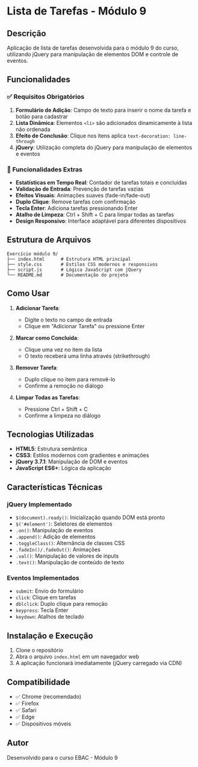 # Lista de Tarefas - Módulo 9

## Descrição

Aplicação de lista de tarefas desenvolvida para o módulo 9 do curso, utilizando jQuery para manipulação de elementos DOM e controle de eventos.

## Funcionalidades

### ✅ Requisitos Obrigatórios

1. **Formulário de Adição**: Campo de texto para inserir o nome da tarefa e botão para cadastrar
2. **Lista Dinâmica**: Elementos `<li>` são adicionados dinamicamente à lista não ordenada
3. **Efeito de Conclusão**: Clique nos itens aplica `text-decoration: line-through`
4. **jQuery**: Utilização completa do jQuery para manipulação de elementos e eventos

### 🚀 Funcionalidades Extras

- **Estatísticas em Tempo Real**: Contador de tarefas totais e concluídas
- **Validação de Entrada**: Prevenção de tarefas vazias
- **Efeitos Visuais**: Animações suaves (fade-in/fade-out)
- **Duplo Clique**: Remove tarefas com confirmação
- **Tecla Enter**: Adiciona tarefas pressionando Enter
- **Atalho de Limpeza**: Ctrl + Shift + C para limpar todas as tarefas
- **Design Responsivo**: Interface adaptável para diferentes dispositivos

## Estrutura de Arquivos

```
Exercício módulo 9/
├── index.html      # Estrutura HTML principal
├── style.css       # Estilos CSS modernos e responsivos
├── script.js       # Lógica JavaScript com jQuery
└── README.md       # Documentação do projeto
```

## Como Usar

1. **Adicionar Tarefa**:

   - Digite o texto no campo de entrada
   - Clique em "Adicionar Tarefa" ou pressione Enter

2. **Marcar como Concluída**:

   - Clique uma vez no item da lista
   - O texto receberá uma linha através (strikethrough)

3. **Remover Tarefa**:

   - Duplo clique no item para removê-lo
   - Confirme a remoção no diálogo

4. **Limpar Todas as Tarefas**:
   - Pressione Ctrl + Shift + C
   - Confirme a limpeza no diálogo

## Tecnologias Utilizadas

- **HTML5**: Estrutura semântica
- **CSS3**: Estilos modernos com gradientes e animações
- **jQuery 3.7.1**: Manipulação de DOM e eventos
- **JavaScript ES6+**: Lógica da aplicação

## Características Técnicas

### jQuery Implementado

- `$(document).ready()`: Inicialização quando DOM está pronto
- `$('#element')`: Seletores de elementos
- `.on()`: Manipulação de eventos
- `.append()`: Adição de elementos
- `.toggleClass()`: Alternância de classes CSS
- `.fadeIn()/.fadeOut()`: Animações
- `.val()`: Manipulação de valores de inputs
- `.text()`: Manipulação de conteúdo de texto

### Eventos Implementados

- `submit`: Envio do formulário
- `click`: Clique em tarefas
- `dblclick`: Duplo clique para remoção
- `keypress`: Tecla Enter
- `keydown`: Atalhos de teclado

## Instalação e Execução

1. Clone o repositório
2. Abra o arquivo `index.html` em um navegador web
3. A aplicação funcionará imediatamente (jQuery carregado via CDN)

## Compatibilidade

- ✅ Chrome (recomendado)
- ✅ Firefox
- ✅ Safari
- ✅ Edge
- ✅ Dispositivos móveis

## Autor

Desenvolvido para o curso EBAC - Módulo 9
